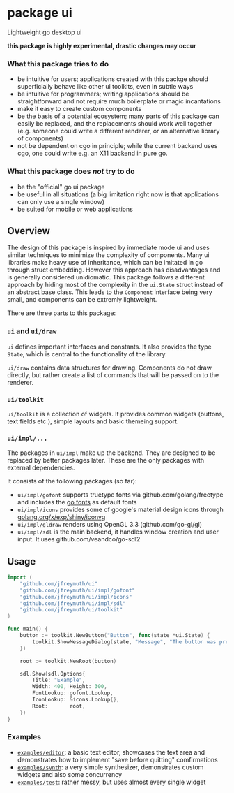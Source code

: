 # package ui

Lightweight go desktop ui

**this package is highly experimental, drastic changes may occur**

### What this package tries to do

- be intuitive for users; applications created with this packge should superficially behave like other ui toolkits, even in subtle ways
- be intuitive for programmers; writing applications should be straightforward and not require much boilerplate or magic incantations
- make it easy to create custom components
- be the basis of a potential ecosystem; many parts of this package can easily be replaced, and the replacements should work well together (e.g. someone could write a different renderer, or an alternative library of components)
- not be dependent on cgo in principle; while the current backend uses cgo, one could write e.g. an X11 backend in pure go.

### What this package does *not* try to do

- be the "official" go ui package
- be useful in all situations (a big limitation right now is that applications can only use a single window)
- be suited for mobile or web applications

## Overview

The design of this package is inspired by immediate mode ui and uses similar techniques to minimize the complexity of components. Many ui libraries make heavy use of inheritance, which can be imitated in go through struct embedding. However this approach has disadvantages and is generally considered unidiomatic. This package follows a different approach by hiding most of the complexity in the `ui.State` struct instead of an abstract base class. This leads to the `Component` interface being very small, and components can be extremly lightweight.

There are three parts to this package:

### `ui` and `ui/draw`

`ui` defines important interfaces and constants. It also provides the type `State`, which is central to the functionality of the library.

`ui/draw` contains data structures for drawing. Components do not draw directly, but rather create a list of commands that will be passed on to the renderer.

### `ui/toolkit`

`ui/toolkit` is a collection of widgets. It provides common widgets (buttons, text fields etc.), simple layouts and basic themeing support.

### `ui/impl/...`

The packages in `ui/impl` make up the backend. They are designed to be replaced by better packages later. These are the only packages with external dependencies.

It consists of the following packages (so far):
- `ui/impl/gofont` supports truetype fonts via github.com/golang/freetype and includes the [go fonts](https://blog.golang.org/go-fonts) as default fonts
- `ui/impl/icons` provides some of google's material design icons through [golang.org/x/exp/shiny/iconvg](https://godoc.org/golang.org/x/exp/shiny/iconvg)
- `ui/impl/gldraw` renders using OpenGL 3.3 (github.com/go-gl/gl)
- `ui/impl/sdl` is the main backend, it handles window creation and user input. It uses github.com/veandco/go-sdl2

## Usage

```go
import (
	"github.com/jfreymuth/ui"
	"github.com/jfreymuth/ui/impl/gofont"
	"github.com/jfreymuth/ui/impl/icons"
	"github.com/jfreymuth/ui/impl/sdl"
	"github.com/jfreymuth/ui/toolkit"
)

func main() {
	button := toolkit.NewButton("Button", func(state *ui.State) {
		toolkit.ShowMessageDialog(state, "Message", "The button was pressed!", "Ok")
	})

	root := toolkit.NewRoot(button)

	sdl.Show(sdl.Options{
		Title: "Example",
		Width: 400, Height: 300,
		FontLookup: gofont.Lookup,
		IconLookup: &icons.Lookup{},
		Root:       root,
	})
}
```

### Examples

- [`examples/editor`](tree/master/examples/editor/main.go): a basic text editor, showcases the text area and demonstrates how to implement "save before quitting" comfirmations
- [`examples/synth`](tree/master/examples/synth): a very simple synthesizer, demonstrates custom widgets and also some concurrency
- [`examples/test`](tree/master/examples/test/main.go): rather messy, but uses almost every single widget
